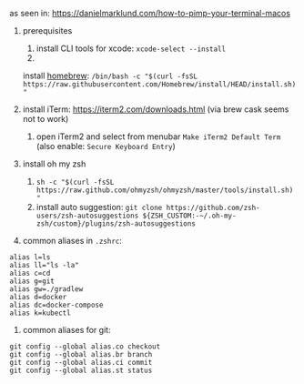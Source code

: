 as seen in: https://danielmarklund.com/how-to-pimp-your-terminal-macos

1. prerequisites
    1. install CLI tools for xcode: `xcode-select --install`
    1.
   install [homebrew](https://brew.sh/): `/bin/bash -c "$(curl -fsSL https://raw.githubusercontent.com/Homebrew/install/HEAD/install.sh)"`
1. install iTerm: https://iterm2.com/downloads.html (via brew cask seems not to work)
    1. open iTerm2 and select from menubar `Make iTerm2 Default Term` (also enable: `Secure Keyboard Entry`)
1. install oh my zsh
    1. `sh -c "$(curl -fsSL https://raw.github.com/ohmyzsh/ohmyzsh/master/tools/install.sh)"`
    1. install auto suggestion: `git clone https://github.com/zsh-users/zsh-autosuggestions ${ZSH_CUSTOM:-~/.oh-my-zsh/custom}/plugins/zsh-autosuggestions`

1. common aliases in `.zshrc`:

```
alias l=ls
alias ll="ls -la"
alias c=cd
alias g=git
alias gw=./gradlew
alias d=docker
alias dc=docker-compose
alias k=kubectl
```

1. common aliases for git:

```
git config --global alias.co checkout
git config --global alias.br branch
git config --global alias.ci commit
git config --global alias.st status
```